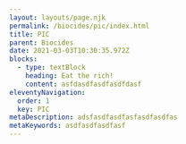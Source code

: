 ```yaml
---
layout: layouts/page.njk
permalink: /biocides/pic/index.html
title: PIC
parent: Biocides
date: 2021-03-03T10:30:35.972Z
blocks:
  - type: textBlock
    heading: Eat the rich!
    content: asfdasdfasdfasdfdasf
eleventyNavigation:
  order: 1
  key: PIC
metaDescription: adsfasdfasdfasfasdfasdfas
metaKeywords: asdfasdfasdfasf
---
```

